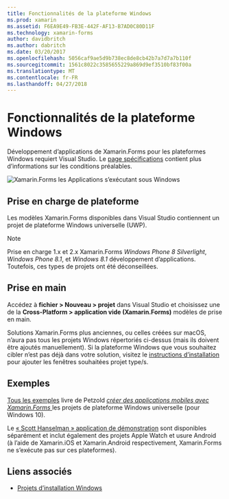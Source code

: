 ```yaml
---
title: Fonctionnalités de la plateforme Windows
ms.prod: xamarin
ms.assetid: F6EA9E49-FB3E-442F-AF13-B7AD0C80D11F
ms.technology: xamarin-forms
author: davidbritch
ms.author: dabritch
ms.date: 03/20/2017
ms.openlocfilehash: 5056caf9ae5d9b738ec8de8cb42b7a7d7a7b110f
ms.sourcegitcommit: 1561c8022c3585655229a869d9ef3510bf83f00a
ms.translationtype: MT
ms.contentlocale: fr-FR
ms.lasthandoff: 04/27/2018
---
```

# <a name="windows-platform-features"></a>Fonctionnalités de la plateforme Windows

Développement d’applications de Xamarin.Forms pour les plateformes Windows requiert Visual Studio. Le [page spécifications](~/xamarin-forms/get-started/installation.md) contient plus d’informations sur les conditions préalables.

![](images/allhanselman.png "Xamarin.Forms les Applications s’exécutant sous Windows")

## <a name="platform-support"></a>Prise en charge de plateforme

Les modèles Xamarin.Forms disponibles dans Visual Studio contiennent un projet de plateforme Windows universelle (UWP).

> [!NOTE]
> Prise en charge 1.x et 2.x Xamarin.Forms _Windows Phone 8 Silverlight_, _Windows Phone 8.1_, et _Windows 8.1_ développement d’applications. Toutefois, ces types de projets ont été déconseillées.

## <a name="getting-started"></a>Prise en main

Accédez à **fichier > Nouveau > projet** dans Visual Studio et choisissez une de la **Cross-Platform > application vide (Xamarin.Forms)** modèles de prise en main.

Solutions Xamarin.Forms plus anciennes, ou celles créées sur macOS, n’aura pas tous les projets Windows répertoriés ci-dessus (mais ils doivent être ajoutés manuellement).
Si la plateforme Windows que vous souhaitez cibler n’est pas déjà dans votre solution, visitez le [instructions d’installation](installation/index.md) pour ajouter les fenêtres souhaitées projet type/s.

## <a name="samples"></a>Exemples

[Tous les exemples](https://github.com/xamarin/xamarin-forms-book-preview-2) livre de Petzold [ *créer des applications mobiles avec Xamarin.Forms* ](~/xamarin-forms/creating-mobile-apps-xamarin-forms/index.md) les projets de plateforme Windows universelle (pour Windows 10).

Le [« Scott Hanselman » application de démonstration](https://github.com/jamesmontemagno/Hanselman.Forms) sont disponibles séparément et inclut également des projets Apple Watch et usure Android (à l’aide de Xamarin.iOS et Xamarin.Android respectivement, Xamarin.Forms ne s’exécute pas sur ces plateformes).

## <a name="related-links"></a>Liens associés

- [Projets d’installation Windows](~/xamarin-forms/platform/windows/installation/index.md)
